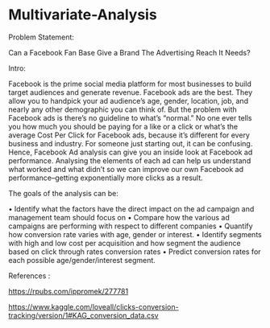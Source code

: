 # Multivariate-Analysis

Problem Statement:

Can a Facebook Fan Base Give a Brand The Advertising Reach It Needs?

Intro:

Facebook is the prime social media platform for most businesses to build target audiences and generate revenue. Facebook ads are the best. They allow you to handpick your ad audience’s age, gender, location, job, and nearly any other demographic you can think of. But the problem with Facebook ads is there’s no guideline to what’s “normal.” No one ever tells you how much you should be paying for a like or a click or what’s the average Cost Per Click for Facebook ads, because it’s different for every business and industry. For someone just starting out, it can be confusing. Hence, Facebook Ad analysis can give you an inside look at Facebook ad performance. Analysing the elements of each ad can help us understand what worked and what didn’t so we can improve our own Facebook ad performance–getting exponentially more clicks as a result.

The goals of the analysis can be:

• Identify what the factors have the direct impact on the ad campaign and management team should focus on • Compare how the various ad campaigns are performing with respect to different companies • Quantify how conversion rate varies with age, gender or interest. • Identify segments with high and low cost per acquisition and how segment the audience based on click through rates conversion rates • Predict conversion rates for each possible age/gender/interest segment.

References :

https://rpubs.com/ippromek/277781

https://www.kaggle.com/loveall/clicks-conversion-tracking/version/1#KAG_conversion_data.csv
